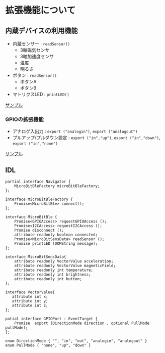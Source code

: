 # 拡張機能について

## 内蔵デバイスの利用機能
- 内蔵センサー : `readSensor()`
   - 3軸磁気センサ
   - 3軸加速度センサ
   - 温度
   - 明るさ
- ボタン : `readSensor()`
   - ボタンA
   - ボタンB
- マトリクスLED : `printLED()`

[サンプル](../examples#内蔵デバイス)

### GPIOの拡張機能
- アナログ入出力 : `export ("analogin")`, `export ("analogout")`
- プルアップ/プルダウン設定 : `export ("in","up")`, `export ("in","down")`, `export ("in","none")`

[サンプル](../examples#拡張gpio)

## IDL

```
partial interface Navigator {
    MicroBitBleFactory microBitBleFactory;
};

interface MicroBitBleFactory {
    Promise<MicroBitBle> connect();
};

interface MicroBitBle {
    Promise<GPIOAccess> requestGPIOAccess ();
    Promise<I2CAccess> requestI2CAccess ();
    Promise disconnect ();
    attribute readonly boolean connected;
    Promise<MicroBitSensData> readSensor ();
    Promise printLED (DOMString message);
};

interface MicroBitSensData{
    attribute readonly VectorValue acceleration;
    attribute readonly VectorValue magneticField;
    attribute readonly int temperature;
    attribute readonly int brightness;
    attribute readonly int button;
};

interface VectorValue{
   attribute int x;
   attribute int y;
   attribute int z;
};

patial interface GPIOPort : EventTarget {
    Promise  export (DirectionMode direction , optional PullMode pullMode);
};

enum DirectionMode { "", "in", "out", "analogin", "analogout" }
enum PullMode { "none", "up", "down" }

```

